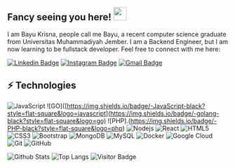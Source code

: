## Fancy seeing you here! <img src="https://raw.githubusercontent.com/aemmadi/aemmadi/master/wave.gif" width="30">

I am Bayu Krisna, people call me Bayu, a recent computer science graduate from Universitas Muhammadiyah Jember. I am a Backend Engineer, but I am now learning to be fullstack developer. Feel free to connect with me here: 

[![Linkedin Badge](https://img.shields.io/badge/-bayukrisna-blue?style=flat-square&logo=Linkedin&logoColor=white&link=https://www.linkedin.com/in/bayu-krisna-a38a10229/)](https://www.linkedin.com/in/bayu-krisna-a38a10229/)
[![Instagram Badge](https://img.shields.io/badge/-bayengineer-purple?style=flat-square&logo=instagram&logoColor=white&link=https://www.instagram.com/bayengineer_/)](https://www.instagram.com/bayengineer_/)
[![Gmail Badge](https://img.shields.io/badge/-bayurollins.87@gmail.com-c14438?style=flat-square&logo=Gmail&logoColor=white&link=mailto:bayurollins.87@gmail.com)](mailto:bayurollins.87@gmail.com)

## ⚡ Technologies

![JavaScript](https://img.shields.io/badge/-JavaScript-black?style=flat-square&logo=javascript)
![GO]([https://img.shields.io/badge/-JavaScript-black?style=flat-square&logo=javascript](https://img.shields.io/badge/-golang-black?style=flat-square&logo=go)
![PHP].(https://img.shields.io/badge/-PHP-black?style=flat-square&logo=php)
![Nodejs](https://img.shields.io/badge/-Nodejs-black?style=flat-square&logo=Node.js)
![React](https://img.shields.io/badge/-React-black?style=flat-square&logo=react)
![HTML5](https://img.shields.io/badge/-HTML5-E34F26?style=flat-square&logo=html5&logoColor=white)
![CSS3](https://img.shields.io/badge/-CSS3-1572B6?style=flat-square&logo=css3)
![Bootstrap](https://img.shields.io/badge/-Bootstrap-563D7C?style=flat-square&logo=bootstrap)
![MongoDB](https://img.shields.io/badge/-MongoDB-black?style=flat-square&logo=mongodb)
![MySQL](https://img.shields.io/badge/-MySQL-black?style=flat-square&logo=mysql)
![Docker](https://img.shields.io/badge/-Docker-black?style=flat-square&logo=docker)
![Google Cloud](https://img.shields.io/badge/Google%20Cloud-black?style=flat-square&logo=google-cloud)
![Git](https://img.shields.io/badge/-Git-black?style=flat-square&logo=git)
![GitHub](https://img.shields.io/badge/-GitHub-181717?style=flat-square&logo=github)

![Github Stats](https://github-readme-stats.vercel.app/api?username=bayeng&count_private=true&show_icons=true&include_all_commits=true)
![Top Langs](https://github-readme-stats.vercel.app/api/top-langs/?username=bayeng&hide=TeX&layout=compact)
![Visitor Badge](https://visitor-badge.laobi.icu/badge?page_id=bayeng.bayeng)
